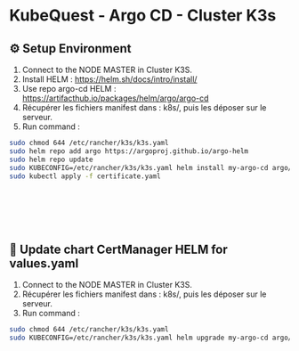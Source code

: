 # KubeQuest - Argo CD - Cluster K3s

## ⚙ Setup Environment
1. Connect to the NODE MASTER in Cluster K3S.
2. Install HELM : https://helm.sh/docs/intro/install/
3. Use repo argo-cd HELM : https://artifacthub.io/packages/helm/argo/argo-cd
4. Récupérer les fichiers manifest dans : k8s/, puis les déposer sur le serveur.
5. Run command :
```bash
sudo chmod 644 /etc/rancher/k3s/k3s.yaml
sudo helm repo add argo https://argoproj.github.io/argo-helm
sudo helm repo update
sudo KUBECONFIG=/etc/rancher/k3s/k3s.yaml helm install my-argo-cd argo/argo-cd --version 8.1.1 --namespace argo-cd --create-namespace
sudo kubectl apply -f certificate.yaml
```

<br /><br /><br /><br />


## 🚀 Update chart CertManager HELM for values.yaml
1. Connect to the NODE MASTER in Cluster K3S.
2. Récupérer les fichiers manifest dans : k8s/, puis les déposer sur le serveur.
3. Run command :
```bash
sudo chmod 644 /etc/rancher/k3s/k3s.yaml
sudo KUBECONFIG=/etc/rancher/k3s/k3s.yaml helm upgrade my-argo-cd argo/argo-cd --namespace argo-cd --values values.yaml
```
